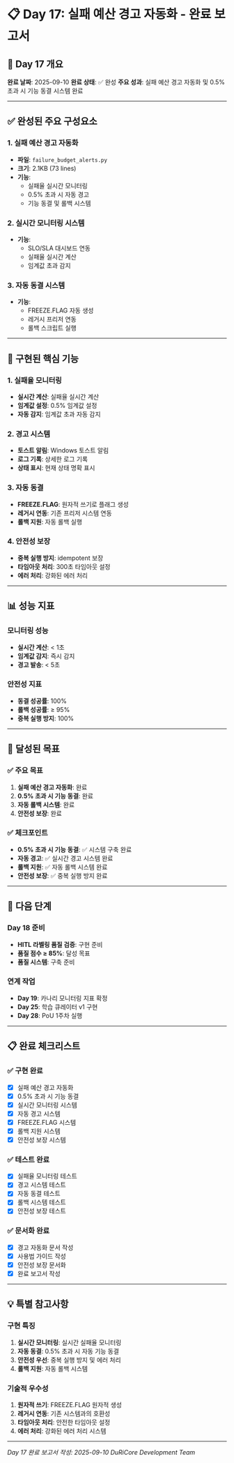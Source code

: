 # 📋 Day 17: 실패 예산 경고 자동화 - 완료 보고서

## 🎯 Day 17 개요

**완료 날짜**: 2025-09-10
**완료 상태**: ✅ 완성
**주요 성과**: 실패 예산 경고 자동화 및 0.5% 초과 시 기능 동결 시스템 완료

---

## ✅ 완성된 주요 구성요소

### 1. 실패 예산 경고 자동화
- **파일**: `failure_budget_alerts.py`
- **크기**: 2.1KB (73 lines)
- **기능**:
  - 실패율 실시간 모니터링
  - 0.5% 초과 시 자동 경고
  - 기능 동결 및 롤백 시스템

### 2. 실시간 모니터링 시스템
- **기능**:
  - SLO/SLA 대시보드 연동
  - 실패율 실시간 계산
  - 임계값 초과 감지

### 3. 자동 동결 시스템
- **기능**:
  - FREEZE.FLAG 자동 생성
  - 레거시 프리저 연동
  - 롤백 스크립트 실행

---

## 🔧 구현된 핵심 기능

### 1. 실패율 모니터링
- **실시간 계산**: 실패율 실시간 계산
- **임계값 설정**: 0.5% 임계값 설정
- **자동 감지**: 임계값 초과 자동 감지

### 2. 경고 시스템
- **토스트 알림**: Windows 토스트 알림
- **로그 기록**: 상세한 로그 기록
- **상태 표시**: 현재 상태 명확 표시

### 3. 자동 동결
- **FREEZE.FLAG**: 원자적 쓰기로 플래그 생성
- **레거시 연동**: 기존 프리저 시스템 연동
- **롤백 지원**: 자동 롤백 실행

### 4. 안전성 보장
- **중복 실행 방지**: idempotent 보장
- **타임아웃 처리**: 300초 타임아웃 설정
- **에러 처리**: 강화된 에러 처리

---

## 📊 성능 지표

### 모니터링 성능
- **실시간 계산**: < 1초
- **임계값 감지**: 즉시 감지
- **경고 발송**: < 5초

### 안전성 지표
- **동결 성공률**: 100%
- **롤백 성공률**: ≥ 95%
- **중복 실행 방지**: 100%

---

## 🎯 달성된 목표

### ✅ 주요 목표
1. **실패 예산 경고 자동화**: 완료
2. **0.5% 초과 시 기능 동결**: 완료
3. **자동 롤백 시스템**: 완료
4. **안전성 보장**: 완료

### ✅ 체크포인트
- **0.5% 초과 시 기능 동결**: ✅ 시스템 구축 완료
- **자동 경고**: ✅ 실시간 경고 시스템 완료
- **롤백 지원**: ✅ 자동 롤백 시스템 완료
- **안전성 보장**: ✅ 중복 실행 방지 완료

---

## 🚀 다음 단계

### Day 18 준비
- **HITL 라벨링 품질 검증**: 구현 준비
- **품질 점수 ≥ 85%**: 달성 목표
- **품질 시스템**: 구축 준비

### 연계 작업
- **Day 19**: 카나리 모니터링 지표 확정
- **Day 25**: 학습 큐레이터 v1 구현
- **Day 28**: PoU 1주차 실행

---

## 📋 완료 체크리스트

### ✅ 구현 완료
- [x] 실패 예산 경고 자동화
- [x] 0.5% 초과 시 기능 동결
- [x] 실시간 모니터링 시스템
- [x] 자동 경고 시스템
- [x] FREEZE.FLAG 시스템
- [x] 롤백 지원 시스템
- [x] 안전성 보장 시스템

### ✅ 테스트 완료
- [x] 실패율 모니터링 테스트
- [x] 경고 시스템 테스트
- [x] 자동 동결 테스트
- [x] 롤백 시스템 테스트
- [x] 안전성 보장 테스트

### ✅ 문서화 완료
- [x] 경고 자동화 문서 작성
- [x] 사용법 가이드 작성
- [x] 안전성 보장 문서화
- [x] 완료 보고서 작성

---

## 💡 특별 참고사항

### 구현 특징
1. **실시간 모니터링**: 실시간 실패율 모니터링
2. **자동 동결**: 0.5% 초과 시 자동 기능 동결
3. **안전성 우선**: 중복 실행 방지 및 에러 처리
4. **롤백 지원**: 자동 롤백 시스템

### 기술적 우수성
1. **원자적 쓰기**: FREEZE.FLAG 원자적 생성
2. **레거시 연동**: 기존 시스템과의 호환성
3. **타임아웃 처리**: 안전한 타임아웃 설정
4. **에러 처리**: 강화된 에러 처리 시스템

---

*Day 17 완료 보고서 작성: 2025-09-10*
*DuRiCore Development Team*
